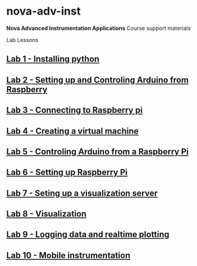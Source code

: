 # nova-adv-inst
**Nova Advanced Instrumentation Applications** Course support materials

Lab Lessons

## [Lab 1 - Installing python](lab1-installing-python.md)

## [Lab 2 - Setting up and Controling Arduino from Raspberry](lab2-arduino.md)

## [Lab 3 - Connecting to Raspberry pi ](lab1-rpi.md)

## [Lab 4 - Creating a virtual machine](lab3-virtualization.md)

## [Lab 5 - Controling Arduino from a Raspberry Pi](lab5-access-arduino-from-rpi.md)

## [Lab 6 - Setting up Raspberry Pi](lab6-setting-up-raspberry-pi.md)

## [Lab 7 - Seting up a visualization server](lab7-vis-server.md)

## [Lab 8 - Visualization](lab8-vis.md)

## [Lab 9 - Logging data and realtime plotting](lab9-log.md)

## [Lab 10 - Mobile instrumentation](lab10-mobile.md)
